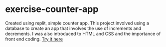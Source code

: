 # exercise-counter-app
Created using replit, simple counter app. This project involved using a database to create an app that involves the use of increments and decrements. I was also introduced to HTML and CSS and the importance of front end coding.
[Try it here](https://exercise-counter-app.jeeivan.repl.co)
